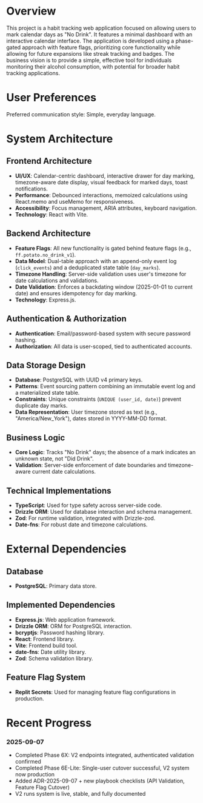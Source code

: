 # Overview

This project is a habit tracking web application focused on allowing users to mark calendar days as "No Drink". It features a minimal dashboard with an interactive calendar interface. The application is developed using a phase-gated approach with feature flags, prioritizing core functionality while allowing for future expansions like streak tracking and badges. The business vision is to provide a simple, effective tool for individuals monitoring their alcohol consumption, with potential for broader habit tracking applications.

# User Preferences

Preferred communication style: Simple, everyday language.

# System Architecture

## Frontend Architecture
- **UI/UX**: Calendar-centric dashboard, interactive drawer for day marking, timezone-aware date display, visual feedback for marked days, toast notifications.
- **Performance**: Debounced interactions, memoized calculations using React.memo and useMemo for responsiveness.
- **Accessibility**: Focus management, ARIA attributes, keyboard navigation.
- **Technology**: React with Vite.

## Backend Architecture
- **Feature Flags**: All new functionality is gated behind feature flags (e.g., `ff.potato.no_drink_v1`).
- **Data Model**: Dual-table approach with an append-only event log (`click_events`) and a deduplicated state table (`day_marks`).
- **Timezone Handling**: Server-side validation uses user's timezone for date calculations and validations.
- **Date Validation**: Enforces a backdating window (2025-01-01 to current date) and ensures idempotency for day marking.
- **Technology**: Express.js.

## Authentication & Authorization
- **Authentication**: Email/password-based system with secure password hashing.
- **Authorization**: All data is user-scoped, tied to authenticated accounts.

## Data Storage Design
- **Database**: PostgreSQL with UUID v4 primary keys.
- **Patterns**: Event sourcing pattern combining an immutable event log and a materialized state table.
- **Constraints**: Unique constraints (`UNIQUE (user_id, date)`) prevent duplicate day marks.
- **Data Representation**: User timezone stored as text (e.g., "America/New_York"), dates stored in YYYY-MM-DD format.

## Business Logic
- **Core Logic**: Tracks "No Drink" days; the absence of a mark indicates an unknown state, not "Did Drink".
- **Validation**: Server-side enforcement of date boundaries and timezone-aware current date calculations.

## Technical Implementations
- **TypeScript**: Used for type safety across server-side code.
- **Drizzle ORM**: Used for database interaction and schema management.
- **Zod**: For runtime validation, integrated with Drizzle-zod.
- **Date-fns**: For robust date and timezone calculations.

# External Dependencies

## Database
- **PostgreSQL**: Primary data store.

## Implemented Dependencies
- **Express.js**: Web application framework.
- **Drizzle ORM**: ORM for PostgreSQL interaction.
- **bcryptjs**: Password hashing library.
- **React**: Frontend library.
- **Vite**: Frontend build tool.
- **date-fns**: Date utility library.
- **Zod**: Schema validation library.

## Feature Flag System
- **Replit Secrets**: Used for managing feature flag configurations in production.

# Recent Progress

### 2025-09-07
- Completed Phase 6X: V2 endpoints integrated, authenticated validation confirmed
- Completed Phase 6E-Lite: Single-user cutover successful, V2 system now production
- Added ADR-2025-09-07 + new playbook checklists (API Validation, Feature Flag Cutover)
- V2 runs system is live, stable, and fully documented